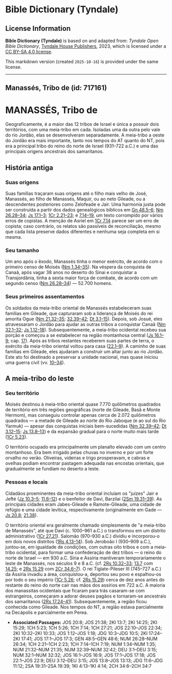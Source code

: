 # Bible Dictionary (Tyndale)

## License Information

**Bible Dictionary (Tyndale)** is based on and adapted from: _Tyndale Open Bible Dictionary_, [Tyndale House Publishers](https://tyndaleopenresources.com/), 2023, which is licensed under a [CC BY-SA 4.0 license](https://creativecommons.org/licenses/by-sa/4.0/legalcode.en).

This markdown version (created `2025-10-16`) is provided under the same license.



--------------------------------

## Manassés, Tribo de (id: 717161)

MANASSÉS, Tribo de
==================

Geograficamente, é a maior das 12 tribos de Israel e única a possuir dois territórios, com uma meia\-tribo em cada. Isoladas uma da outra pelo vale do rio Jordão, elas se desenvolveram separadamente. A meia\-tribo a oeste do Jordão era mais importante, tanto nos tempos do AT quanto do NT, pois era a principal tribo do reino do norte de Israel (931–722 a.C.) e uma das principais origens ancestrais dos samaritanos.

História antiga
---------------

### Suas origens

Suas famílias traçaram suas origens até o filho mais velho de José, Manassés, ao filho de Manassés, Maquir, ou ao neto Gileade, ou a descendentes posteriores como Zelofeade e Jair. Uma harmonia justa pode ser construída a partir dos dados genealógicos bíblicos em [Gn 48\.5–6](https://ref.ly/Gen48:5-Gen48:6); [Nm 26\.28–34](https://ref.ly/Num26:28-Num26:34); [Js 17\.1–3](https://ref.ly/Josh17:1-Josh17:3); [1Cr 2\.21–23](https://ref.ly/1Chr2:21-1Chr2:23); e [7\.14–19](https://ref.ly/1Chr7:14-1Chr7:19), um texto corrompido por vários erros de copistas. A menção de Asriel em [1Cr 7\.14](https://ref.ly/1Chr7:14) parece ser um erro de copista; caso contrário, os relatos são passíveis de reconciliação, mesmo que cada lista preserve dados diferentes e nenhuma seja completa em si mesma.

### Seu tamanho

Um ano após o êxodo, Manassés tinha o menor exército, de acordo com o primeiro censo de Moisés ([Nm 1\.34–35](https://ref.ly/Num1:34-Num1:35)). Na véspera da conquista de Canaã, após vagar 38 anos no deserto do Sinai e conquistar a Transjordânia, tinha a sexta maior força de combate, de acordo com um segundo censo ([Nm 26\.28–34](https://ref.ly/Num26:28-Num26:34)) — 52\.700 homens.

### Seus primeiros assentamentos

Os soldados da meia\-tribo oriental de Manassés estabeleceram suas famílias em Gileade, que capturaram sob a liderança de Moisés do rei amorita Ogue ([Nm 21\.32–35](https://ref.ly/Num21:32-Num21:35); [32\.39–42](https://ref.ly/Num32:39-Num32:42); [Dt 3\.1–15](https://ref.ly/Deut3:1-Deut3:15)). Depois, sob Josué, eles atravessaram o Jordão para ajudar as outras tribos a conquistar Canaã ([Nm 32\.1–32](https://ref.ly/Num32:1-Num32:32); [Js 1\.12–18](https://ref.ly/Josh1:12-Josh1:18)). Subsequentemente, a meia\-tribo ocidental recebeu sua porção e começou a se estabelecer na região montanhosa central ([Js 16\.1–9](https://ref.ly/Josh16:1-Josh16:9); cap. [17](https://ref.ly/Josh17:1-Josh17:18)). Após as tribos restantes receberem suas partes de terra, o exército da meia\-tribo oriental voltou para casa ([22\.1–9](https://ref.ly/Josh22:1-Josh22:9)). A caminho de suas famílias em Gileade, eles ajudaram a construir um altar junto ao rio Jordão. Este ato foi destinado a preservar a unidade nacional, mas quase iniciou uma guerra civil (vv. [10–34](https://ref.ly/Josh22:10-Josh22:34)).

A meia\-tribo do leste
----------------------

### Seu território

Moisés destinou à meia\-tribo oriental quase 7\.770 quilômetros quadrados de território em três regiões geográficas (norte de Gileade, Basã e Monte Hermom), mas conseguiu controlar apenas cerca de 2\.072 quilômetros quadrados — a metade de Gileade ao norte do Rio Jaboque (e ao sul do Rio Yarmuk) — apesar das conquistas iniciais bem\-sucedidas ([Nm 32\.39–42](https://ref.ly/Num32:39-Num32:42); [Dt 3\.12–15](https://ref.ly/Deut3:12-Deut3:15); [Js 13\.8–13](https://ref.ly/Josh13:8-Josh13:13)) e da expansão gradual para o norte muito mais tarde ([1Cr 5\.23](https://ref.ly/1Chr5:23)).

O território ocupado era principalmente um planalto elevado com um centro montanhoso. Era bem irrigado pelas chuvas no inverno e por um forte orvalho no verão. Oliveiras, videiras e trigo prosperavam, e cabras e ovelhas podiam encontrar pastagem adequada nas encostas orientais, que gradualmente se fundiam no deserto a leste.

### Pessoas e locais

Cidadãos proeminentes da meia\-tribo oriental incluíam os "juízes" Jair e Jefté ([Jz 10\.3–5](https://ref.ly/Judg10:3-Judg10:5); [11\.6–12](https://ref.ly/Judg11:6-Judg11:12)) e o benfeitor de Davi, Barzilai ([2Sm 19\.31–39](https://ref.ly/2Sam19:31-2Sam19:39)). As principais cidades eram Jabes\-Gileade e Ramote\-Gileade, uma cidade de refúgio e uma cidade levítica, respectivamente (originalmente em Gade — [Js 20\.8](https://ref.ly/Josh20:8); [21\.38](https://ref.ly/Josh21:38)).

O território oriental era geralmente chamado simplesmente de "a meia\-tribo de Manassés", até que Davi (c. 1000–961 a.C.) o transformou em um distrito administrativo ([1Cr 27\.21](https://ref.ly/1Chr27:21)). Salomão (970–930 a.C.) dividiu e incorporou\-o em dois novos distritos ([1Rs 4\.13–14](https://ref.ly/1Kgs4:13-1Kgs4:14)). Sob Jeroboão I (930–909 a.C.), juntou\-se, em igualdade de condições, com outras oito tribos e com a meia\-tribo ocidental, para formar uma confederação de dez tribos — o reino do norte de Israel — em 930 a.C. Síria e Assíria mantiveram temporariamente o leste de Manassés, nos séculos 9 e 8 a.C. (cf. [2Rs 10\.32–33](https://ref.ly/2Kgs10:32-2Kgs10:33); [13\.7](https://ref.ly/2Kgs13:7) com [14\.25](https://ref.ly/2Kgs14:25); e [2Rs 15\.29](https://ref.ly/2Kgs15:29) com [2Cr 34\.6–7](https://ref.ly/2Chr34:6-2Chr34:7)). O rei Tiglate\-Pileser III (745–727 a.C.) da Assíria invadiu a área, conquistou\-a, deportou seu povo e espalhou\-os por todo o seu império ([1Cr 5\.26](https://ref.ly/1Chr5:26); cf. [2Rs 15\.29](https://ref.ly/2Kgs15:29)) cerca de dez anos antes do restante do reino do norte cair nas mãos dos assírios em 722 a.C. A maioria dos manassitas ocidentais que ficaram para trás casaram\-se com estrangeiros, começaram a adorar deuses pagãos e tornaram\-se ancestrais dos samaritanos ([2Rs 17\.24–41](https://ref.ly/2Kgs17:24-2Kgs17:41)). Subsequentemente, a região ficou conhecida como Gileade. Nos tempos do NT, a região estava parcialmente na Decápolis e parcialmente em Perea.

* **Associated Passages:** JOS 20:8; JOS 21:38; 2KI 13:7; 2KI 14:25; 2KI 15:29; 1CH 5:23; 1CH 5:26; 1CH 7:14; 1CH 27:21; JOS 22:10–JOS 22:34; 2KI 10:32–2KI 10:33; JOS 1:12–JOS 1:18; JDG 10:3–JDG 10:5; 2KI 17:24–2KI 17:41; JOS 17:1–JOS 17:3; GEN 48:5–GEN 48:6; NUM 26:28–NUM 26:34; 1CH 2:21–1CH 2:23; 1CH 7:14–1CH 7:19; NUM 1:34–NUM 1:35; NUM 21:32–NUM 21:35; NUM 32:39–NUM 32:42; DEU 3:1–DEU 3:15; NUM 32:1–NUM 32:32; JOS 16:1–JOS 16:9; JOS 17:1–JOS 17:18; JOS 22:1–JOS 22:9; DEU 3:12–DEU 3:15; JOS 13:8–JOS 13:13; JDG 11:6–JDG 11:12; 2SA 19:31–2SA 19:39; 1KI 4:13–1KI 4:14; 2CH 34:6–2CH 34:7

